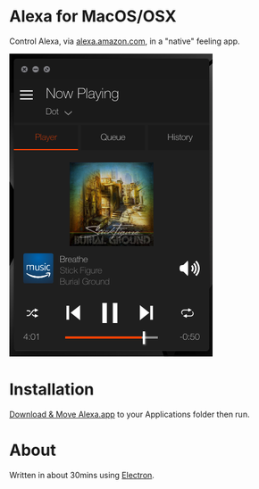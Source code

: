 # Alexa for MacOS/OSX
Control Alexa, via [alexa.amazon.com](http://alexa.amazon.com), in a "native" feeling app.

![Screenshot](screenshot.png)

# Installation
[Download & Move Alexa.app](Alexa.app) to your Applications folder then run.

# About
Written in about 30mins using [Electron](http://electron.atom.io/).


